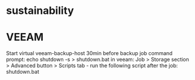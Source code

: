 # sustainability


# VEEAM 

Start virtual veeam-backup-host 30min before backup job
command prompt: echo shutdown -s > shutdown.bat
in veeam: Job > Storage section > Advanced button > Scripts tab - run the following script after the job: shutdown.bat


